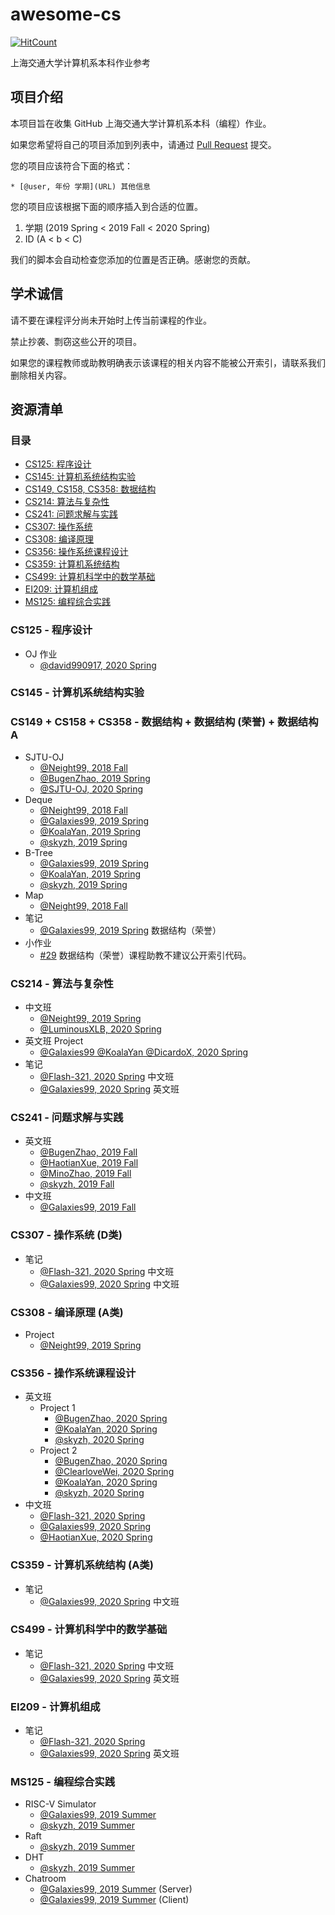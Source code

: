 # awesome-cs

[![HitCount](http://hits.dwyl.com/SJTU-CSE/awesome-cs.svg)](http://hits.dwyl.com/SJTU-CSE/awesome-cs)

上海交通大学计算机系本科作业参考


## 项目介绍

本项目旨在收集 GitHub 上海交通大学计算机系本科（编程）作业。

如果您希望将自己的项目添加到列表中，请通过 [Pull Request](https://github.com/SJTU-CSE/awesome-cs/pulls) 提交。

您的项目应该符合下面的格式：
```
* [@user, 年份 学期](URL) 其他信息
```

您的项目应该根据下面的顺序插入到合适的位置。

1. 学期 (2019 Spring < 2019 Fall < 2020 Spring)
2. ID (A < b < C)

我们的脚本会自动检查您添加的位置是否正确。感谢您的贡献。

## 学术诚信

请不要在课程评分尚未开始时上传当前课程的作业。

禁止抄袭、剽窃这些公开的项目。

如果您的课程教师或助教明确表示该课程的相关内容不能被公开索引，请联系我们删除相关内容。

## 资源清单

### 目录

* [CS125: 程序设计](#cs125)
* [CS145: 计算机系统结构实验](#cs145)
* [CS149, CS158, CS358: 数据结构](#cs149)
* [CS214: 算法与复杂性](#cs214)
* [CS241: 问题求解与实践](#cs241)
* [CS307: 操作系统](#cs307)
* [CS308: 编译原理](#cs308)
* [CS356: 操作系统课程设计](#cs356)
* [CS359: 计算机系统结构](#cs359)
* [CS499: 计算机科学中的数学基础](#cs499)
* [EI209: 计算机组成](#ei209)
* [MS125: 编程综合实践](#ms125)

<a name="cs125"></a>
### CS125 - 程序设计

* OJ 作业
   * [@david990917, 2020 Spring](https://github.com/david990917/My-Computer-Science-Learning/tree/master/CPP-Programming-Course)

<a name="cs145"></a>
### CS145 - 计算机系统结构实验

<a name="cs149"></a>
### CS149 + CS158 + CS358 - 数据结构 + 数据结构 (荣誉) + 数据结构A

* SJTU-OJ
    * [@Neight99, 2018 Fall](https://github.com/Neight99/SJTU_DataStructure_A)
    * [@BugenZhao, 2019 Spring](https://github.com/BugenZhao/DataStructure-OJ)
    * [@SJTU-OJ, 2020 Spring](https://github.com/SJTU-OJ/SJTU-OJ.github.io)
* Deque
    * [@Neight99, 2018 Fall](https://github.com/Neight99/SJTU_DataStructure_A/tree/master/DS_STL)
    * [@Galaxies99, 2019 Spring](https://github.com/Galaxies99/CS158-Project-Deque)
    * [@KoalaYan, 2019 Spring](https://github.com/KoalaYan/2019-CS158-DS_Project-deque)
    * [@skyzh, 2019 Spring](https://github.com/skyzh/data-structure-deque)
* B-Tree
    * [@Galaxies99, 2019 Spring](https://github.com/Galaxies99/CS158-Project-BTree)
    * [@KoalaYan, 2019 Spring](https://github.com/KoalaYan/2019-CS158-DS_Project-BTree)
    * [@skyzh, 2019 Spring](https://github.com/skyzh/BPlusTree)
* Map
    * [@Neight99, 2018 Fall](https://github.com/Neight99/SJTU_DataStructure_A/tree/master/DS_STL)
* 笔记
    * [@Galaxies99, 2019 Spring](https://github.com/Galaxies99/SJTU-course-notes) 数据结构（荣誉）
* 小作业
    * [#29](https://github.com/SJTU-CSE/awesome-cs/pull/29) 数据结构（荣誉）课程助教不建议公开索引代码。

<a name="cs214"></a>
### CS214 - 算法与复杂性

* 中文班
    * [@Neight99, 2019 Spring](https://github.com/Neight99/SJTU-CS214-Project)
    * [@LuminousXLB, 2020 Spring](https://github.com/LuminousXLB/Algorithms-Notes)
* 英文班 Project
    * [@Galaxies99 @KoalaYan @DicardoX, 2020 Spring](https://github.com/Galaxies99/CS214-Project) 
* 笔记
    * [@Flash-321, 2020 Spring](https://github.com/Flash-321/Course-Note-CS-SJTU-2019-2020-2) 中文班
    * [@Galaxies99, 2020 Spring](https://github.com/Galaxies99/SJTU-course-notes) 英文班

<a name="cs241"></a>
### CS241 - 问题求解与实践

* 英文班
    * [@BugenZhao, 2019 Fall](https://github.com/BugenZhao/MTAnalyzer)
    * [@HaotianXue, 2019 Fall](https://github.com/xavihart/CS241_QtProj)
    * [@MinoZhao, 2019 Fall](https://github.com/doctormin/Hangzhou-Metro-Data-Visualizer)
    * [@skyzh, 2019 Fall](https://github.com/skyzh/Meteor)
* 中文班
    * [@Galaxies99, 2019 Fall](https://github.com/Galaxies99/CS241-CourseData)

<a name="cs307"></a>
### CS307 - 操作系统 (D类)

* 笔记
    * [@Flash-321, 2020 Spring](https://github.com/Flash-321/Course-Note-CS-SJTU-2019-2020-2) 中文班
    * [@Galaxies99, 2020 Spring](https://github.com/Galaxies99/SJTU-course-notes) 中文班

<a name="cs308"></a>
### CS308 - 编译原理 (A类)

* Project
    * [@Neight99, 2019 Spring](https://github.com/Neight99/SJTU-CS308-Project)

<a name="cs356"></a>
### CS356 - 操作系统课程设计

* 英文班
    * Project 1
        * [@BugenZhao, 2020 Spring](https://github.com/BugenZhao/OSProject1)
        * [@KoalaYan, 2020 Spring](https://github.com/KoalaYan/2020-CS356-Osprj1-AnroidProcessTree)
        * [@skyzh, 2020 Spring](https://github.com/iskyzh/pstree_android)
    * Project 2
        * [@BugenZhao, 2020 Spring](https://github.com/BugenZhao/OSProject2)
        * [@ClearloveWei, 2020 Spring](https://github.com/ClearloveWei/CS356)
        * [@KoalaYan, 2020 Spring](https://github.com/KoalaYan/2020-CS356-Osprj2-OOMKiller)
        * [@skyzh, 2020 Spring](https://github.com/skyzh/oom_killer)
* 中文班
    * [@Flash-321, 2020 Spring](https://github.com/Flash-321/SJTU-CS356-CS307-OSProj)
    * [@Galaxies99, 2020 Spring](https://github.com/Galaxies99/CS307-Projects)
    * [@HaotianXue, 2020 Spring](https://github.com/xavihart/OS-Lab)

<a name="cs359"></a>
### CS359 - 计算机系统结构 (A类)

* 笔记
    * [@Galaxies99, 2020 Spring](https://github.com/Galaxies99/SJTU-course-notes) 中文班

<a name="cs499"></a>
### CS499 - 计算机科学中的数学基础

* 笔记
    * [@Flash-321, 2020 Spring](https://github.com/Flash-321/Course-Note-CS-SJTU-2019-2020-2) 中文班
    * [@Galaxies99, 2020 Spring](https://github.com/Galaxies99/SJTU-course-notes) 英文班

<a name="ei209"></a>
### EI209 - 计算机组成

* 笔记
    * [@Flash-321, 2020 Spring](https://github.com/Flash-321/Course-Note-CS-SJTU-2019-2020-2)
    * [@Galaxies99, 2020 Spring](https://github.com/Galaxies99/SJTU-course-notes) 英文班

<a name="ms125"></a>
### MS125 - 编程综合实践

* RISC-V Simulator
    * [@Galaxies99, 2019 Summer](https://github.com/Galaxies99/MS125-RISCV-simulator)
    * [@skyzh, 2019 Summer](https://github.com/skyzh/RISCV-Simulator)
* Raft
    * [@skyzh, 2019 Summer](https://github.com/iskyzh/raft)
* DHT
    * [@skyzh, 2019 Summer](https://github.com/skyzh/go-dht)
* Chatroom
    * [@Galaxies99, 2019 Summer](https://github.com/Galaxies99/MS125-chatroom-server) (Server)
    * [@Galaxies99, 2019 Summer](https://github.com/Galaxies99/MS125-chatroom-client) (Client)
